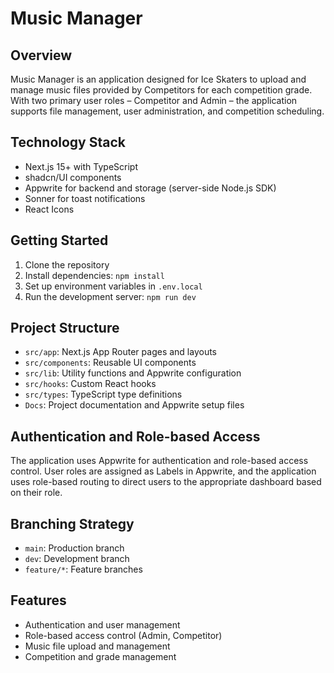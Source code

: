 # Music Manager

## Overview

Music Manager is an application designed for Ice Skaters to upload and manage music files provided by Competitors for each competition grade. With two primary user roles – Competitor and Admin – the application supports file management, user administration, and competition scheduling.

## Technology Stack

- Next.js 15+ with TypeScript
- shadcn/UI components
- Appwrite for backend and storage (server-side Node.js SDK)
- Sonner for toast notifications
- React Icons

## Getting Started

1. Clone the repository
2. Install dependencies: `npm install`
3. Set up environment variables in `.env.local`
4. Run the development server: `npm run dev`

## Project Structure

- `src/app`: Next.js App Router pages and layouts
- `src/components`: Reusable UI components
- `src/lib`: Utility functions and Appwrite configuration
- `src/hooks`: Custom React hooks
- `src/types`: TypeScript type definitions
- `Docs`: Project documentation and Appwrite setup files

## Authentication and Role-based Access

The application uses Appwrite for authentication and role-based access control. User roles are assigned as Labels in Appwrite, and the application uses role-based routing to direct users to the appropriate dashboard based on their role.

## Branching Strategy

- `main`: Production branch
- `dev`: Development branch
- `feature/*`: Feature branches

## Features

- Authentication and user management
- Role-based access control (Admin, Competitor)
- Music file upload and management
- Competition and grade management

